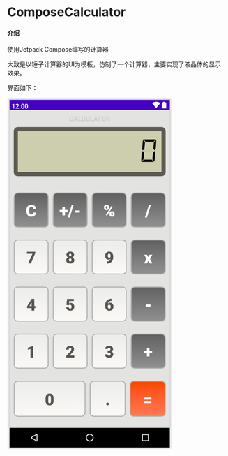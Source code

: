 # ComposeCalculator

#### 介绍
使用Jetpack Compose编写的计算器

大致是以锤子计算器的UI为模板，仿制了一个计算器，主要实现了液晶体的显示效果。



界面如下：

![img.png](img.png)